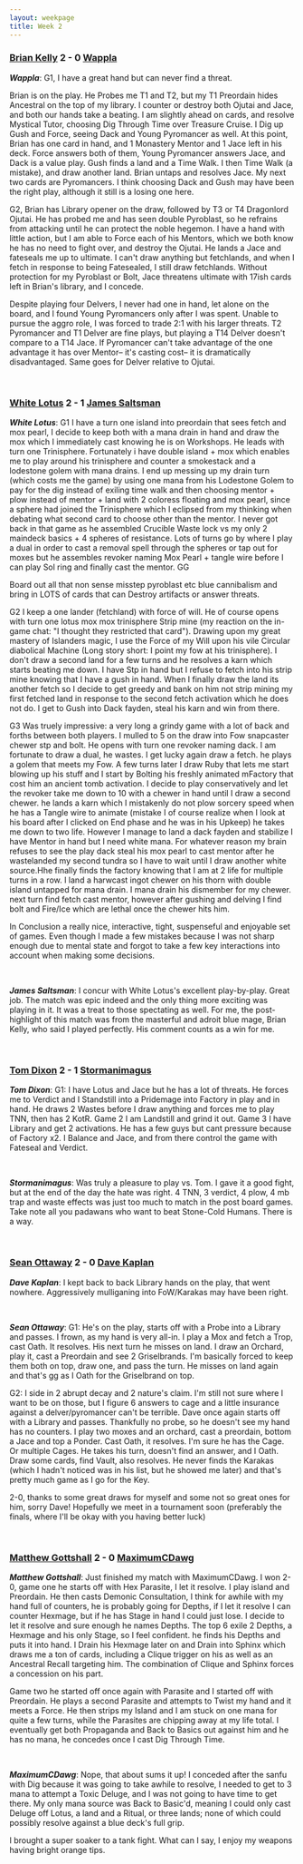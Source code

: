 ```yaml
---
layout: weekpage
title: Week 2
---
```




### [Brian Kelly](/BK1-Dragonlord-Mentor-Control) 2 - 0 [Wappla](/W1-URg-Delver)

***Wappla***: G1, I have a great hand but can never find a threat.

Brian is on the play. He Probes me T1 and T2, but my T1 Preordain hides Ancestral on the top of my library. I counter or destroy both Ojutai and Jace, and both our hands take a beating. I am slightly ahead on cards, and resolve Mystical Tutor, choosing Dig Through Time over Treasure Cruise. I Dig up Gush and Force, seeing Dack and Young Pyromancer as well. At this point, Brian has one card in hand, and 1 Monastery Mentor and 1 Jace left in his deck. Force answers both of them, Young Pyromancer answers Jace, and Dack is a value play. Gush finds a land and a Time Walk. I then Time Walk (a mistake), and draw another land. Brian untaps and resolves Jace. My next two cards are Pyromancers. I think choosing Dack and Gush may have been the right play, although it still is a losing one here.

G2, Brian has Library opener on the draw, followed by T3 or T4 Dragonlord Ojutai. He has probed me and has seen double Pyroblast, so he refrains from attacking until he can protect the noble hegemon. I have a hand with little action, but I am able to Force each of his Mentors, which we both know he has no need to fight over, and destroy the Ojutai. He lands a Jace and fateseals me up to ultimate. I can't draw anything but fetchlands, and when I fetch in response to being Fatesealed, I still draw fetchlands. Without protection for my Pyroblast or Bolt, Jace threatens ultimate with 17ish cards left in Brian's library, and I concede.

Despite playing four Delvers, I never had one in hand, let alone on the board, and I found Young Pyromancers only after I was spent. Unable to pursue the aggro role, I was forced to trade 2:1 with his larger threats. T2 Pyromancer and T1 Delver are fine plays, but playing a T14 Delver doesn't compare to a T14 Jace. If Pyromancer can't take advantage of the one advantage it has over Mentor– it's casting cost– it is dramatically disadvantaged. Same goes for Delver relative to Ojutai.

<br />

### [White Lotus](/WL1-Jeskai-Gush-Control) 2 - 1 [James Saltsman](/JGS1-Stax)

***White Lotus***: G1 I have a turn one island into preordain that sees fetch and mox pearl, I decide to keep both with a mana drain in hand and draw the mox which I immediately cast knowing he is on Workshops. He leads with turn one Trinisphere. Fortunately i have double island + mox which enables me to play around his trinisphere and counter a smokestack and a lodestone golem with mana drains. I end up messing up my drain turn (which costs me the game) by using one mana from his Lodestone Golem to pay for the dig instead of exiling time walk and then choosing mentor + plow instead of mentor + land with 2 coloress floating and mox pearl, since a sphere had joined the Trinisphere which I eclipsed from my thinking when debating what second card to choose other than the mentor. I never got back in that game as he assembled Crucible Waste lock vs my only 2 maindeck basics + 4 spheres of resistance. Lots of turns go by where I play a dual in order to cast a removal spell through the spheres or tap out for moxes but he assembles revoker naming Mox Pearl + tangle wire before I can play Sol ring and finally cast the mentor. GG

Board out all that non sense misstep pyroblast etc blue cannibalism and bring in LOTS of cards that can Destroy artifacts or answer threats.

G2 I keep a one lander (fetchland) with force of will. He of course opens with turn one lotus mox mox trinisphere Strip mine (my reaction on the in-game chat: "I thought they restricted that card"). Drawing upon my great mastery of Islanders magic, I use the Force of my Will upon his vile Circular diabolical Machine (Long story short: I point my fow at his trinisphere). I don't draw a second land for a few turns and he resolves a karn which starts beating me down. I have Stp in hand but I refuse to fetch into his strip mine knowing that I have a gush in hand. When I finally draw the land its another fetch so I decide to get greedy and bank on him not strip mining my first fetched land in response to the second fetch activation which he does not do. I get to Gush into Dack fayden, steal his karn and win from there.

G3 Was truely impressive: a very long a grindy game with a lot of back and forths between both players. I mulled to 5 on the draw into Fow snapcaster chewer stp and bolt. He opens with turn one revoker naming dack. I am fortunate to draw a dual, he wastes. I get lucky again draw a fetch. he plays a golem that meets my Fow. A few turns later I draw Ruby that lets me start blowing up his stuff and I start by Bolting his freshly animated mFactory that cost him an ancient tomb activation. I decide to play conservatively and let the revoker take me down to 10 with a chewer in hand until I draw a second chewer. he lands a karn which I mistakenly do not plow sorcery speed when he has a Tangle wire to animate (mistake I of course realize when I look at his board after I clicked on End phase and he was in his Upkeep) he takes me down to two life. However I manage to land a dack fayden and stabilize I have Mentor in hand but I need white mana. For whatever reason my brain refuses to see the play dack steal his mox pearl to cast mentor after he wastelanded my second tundra so I have to wait until I draw another white source.Hhe finally finds the factory knowing that I am at 2 life for multiple turns in a row. I land a harwcast ingot chewer on his thorn with double island untapped for mana drain. I mana drain his dismember for my chewer. next turn find fetch cast mentor, however after gushing and delving I find bolt and Fire/Ice which are lethal once the chewer hits him.

In Conclusion a really nice, interactive, tight, suspenseful and enjoyable set of games. Even though I made a few mistakes because I was not sharp enough due to mental state and forgot to take a few key interactions into account when making some decisions.

<br />

***James Saltsman***: I concur with White Lotus's excellent play-by-play. Great job. The match was epic indeed and the only thing more exciting was playing in it. It was a treat to those spectating as well. For me, the post-highlight of this match was from the masterful and adroit blue mage, Brian Kelly, who said I played perfectly. His comment counts as a win for me.

<br />

### [Tom Dixon](/TD1-Landstill) 2 - 1 [Stormanimagus](/ST1-Stone-Cold-Humans)

***Tom Dixon***: G1: I have Lotus and Jace but he has a lot of threats. He forces me to Verdict and I Standstill into a Pridemage into Factory in play and in hand. He draws 2 Wastes before I draw anything and forces me to play TNN, then has 2 KotR. Game 2 I am Landstill and grind it out. Game 3 I have Library and get 2 activations. He has a few guys but cant pressure because of Factory x2. I Balance and Jace, and from there control the game with Fateseal and Verdict.

<br />

***Stormanimagus***: Was truly a pleasure to play vs. Tom. I gave it a good fight, but at the end of the day the hate was right. 4 TNN, 3 verdict, 4 plow, 4 mb trap and waste effects was just too much to match in the post board games. Take note all you padawans who want to beat Stone-Cold Humans. There is a way.

<br />

### [Sean Ottaway](/SO1-Oath) 2 - 0 [Dave Kaplan](/DK1-UR-Delver)

***Dave Kaplan***: I kept back to back Library hands on the play, that went nowhere. Aggressively mulliganing into FoW/Karakas may have been right.

<br />

***Sean Ottaway***: G1: He's on the play, starts off with a Probe into a Library and passes. I frown, as my hand is very all-in.  I play a Mox and fetch a Trop, cast Oath. It resolves. His next turn he misses on land. I draw an Orchard, play it, cast a Preordain and see 2 Griselbrands. I'm basically forced to keep them both on top, draw one, and pass the turn. He misses on land again and that's gg as I Oath for the Griselbrand on top.

G2: I side in 2 abrupt decay and 2 nature's claim. I'm still not sure where I want to be on those, but I figure 6 answers to cage and a little insurance against a delver/pyromancer can't be terrible. Dave once again starts off with a Library and passes. Thankfully no probe, so he doesn't see my hand has no counters. I play two moxes and an orchard, cast a preordain, bottom a Jace and top a Ponder. Cast Oath, it resolves. I'm sure he has the Cage. Or multiple Cages. He takes his turn, doesn't find an answer, and I Oath. Draw some cards, find Vault, also resolves. He never finds the Karakas (which I hadn't noticed was in his list, but he showed me later) and that's pretty much game as I go for the Key.

2-0, thanks to some great draws for myself and some not so great ones for him, sorry Dave! Hopefully we meet in a tournament soon (preferably the finals, where I'll be okay with you having better luck)

<br />

### [Matthew Gottshall](/MG1-Mono-Blue-Control) 2 - 0 [MaximumCDawg](/MCD1-Dark-Times)

***Matthew Gottshall***: Just finished my match with MaximumCDawg. I won 2-0, game one he starts off with Hex Parasite, I let it resolve. I play island and Preordain. He then casts Demonic Consultation, I think for awhile with my hand full of counters, he is probably going for Depths, if I let it resolve I can counter Hexmage, but if he has Stage in hand I could just lose. I decide to let it resolve and sure enough he names Depths. The top 6 exile 2 Depths, a Hexmage and his only Stage, so I feel confident. he finds his Depths and puts it into hand. I Drain his Hexmage later on and Drain into Sphinx which draws me a ton of cards, including a Clique trigger on his as well as an Ancestral Recall targeting him. The combination of Clique and Sphinx forces a concession on his part.

Game two he started off once again with Parasite and I started off with Preordain. He plays a second Parasite and attempts to Twist my hand and it meets a Force. He then strips my Island and I am stuck on one mana for quite a few turns, while the Parasites are chipping away at my life total. I eventually get both Propaganda and Back to Basics out against him and he has no mana, he concedes once I cast Dig Through Time.

<br />

***MaximumCDawg***: Nope, that about sums it up!  I conceded after the sanfu with Dig because it was going to take awhile to resolve, I needed to get to 3 mana to attempt a Toxic Deluge, and I was not going to have time to get there.  My only mana source was Back to Basic'd, meaning I could only cast Deluge off Lotus, a land and a Ritual, or three lands; none of which could possibly resolve against a blue deck's full grip.

I brought a super soaker to a tank fight.  What can I say, I enjoy my weapons having bright orange tips.
